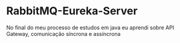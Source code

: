 # RabbitMQ-Eureka-Server
No final do meu processo de estudos em java eu aprendi sobre API Gateway, comunicação síncrona e assíncrona
